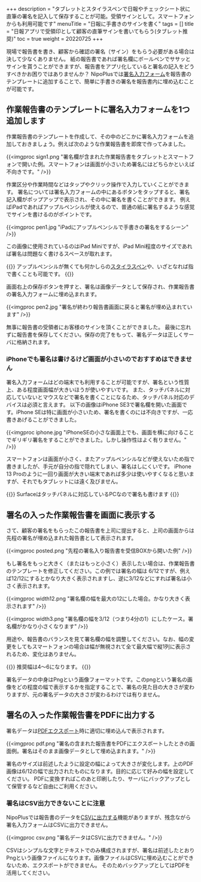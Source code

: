 +++
description = "タブレットとスタイラスペンで日報やチェックシート状に直筆の署名を記入して保存することが可能。受領サインとして。スマートフォンからも利用可能です"
menuTitle = "日報に手書きのサインを書く"
tags = []
title = "日報アプリで受領印として顧客の直筆サインを書いてもらう(タブレット推奨)"
toc = true
weight = 20220725
+++

現場で報告書を書き、顧客から確認の署名（サイン）をもらう必要がある場合は決して少なくありません。
紙の報告書であれば署名欄にボールペンでササッとサインを貰うことができますが、報告書をアプリ化していると署名の記入をどうすべきかお困りではありませんか？
NipoPlusでは[署名入力フォーム](/org/groupsetting/template/sign/)を報告書のテンプレートに追加することで、簡単に手書きの署名を報告書内に埋め込むことが可能です。

## 作業報告書のテンプレートに署名入力フォームを1つ追加します

作業報告書のテンプレートを作成して、その中のどこかに署名入力フォームを追加しておきましょう。例えば次のような作業報告書を即席で作ってみました。

{{<imgproc sign1.png "署名欄が含まれた作業報告書をタブレットとスマートフォンで開いた例。スマートフォンは画面が小さいため署名にはどちらかといえば不向きです。" />}}

作業区分や作業時間などはタップやクリック操作で入力していくことができます。
署名については署名入力フォームの中にあるボタンをタップすると、署名記入欄がポップアップで表示され、その中に署名を書くことができます。
例えばiPadであればアップルペンシルが使えるので、普通の紙に署名するような感覚でサインを書けるのがポイントです。

{{<imgproc pen1.jpg "iPadにアップルペンシルで手書きの署名をするシーン" />}}

この画像に使用されているのはiPad Miniですが、iPad Mini程度のサイズであれば署名は問題なく書けるスペースが取れます。

{{<alice pos="right" icon="tablet">}}
アップルペンシルが無くても何かしらの[スタイラスペン](https://www.amazon.co.jp/%E3%82%BF%E3%83%83%E3%83%81%E3%83%9A%E3%83%B3-%E3%82%B9%E3%82%BF%E3%82%A4%E3%83%A9%E3%82%B9-%E6%90%BA%E5%B8%AF%E9%9B%BB%E8%A9%B1%E3%83%BB%E3%82%B9%E3%83%9E%E3%83%BC%E3%83%88%E3%83%95%E3%82%A9%E3%83%B3%E3%82%A2%E3%82%AF%E3%82%BB%E3%82%B5%E3%83%AA/b?ie=UTF8&node=2285148051)や、いざとなれば指で書くことも可能です。
{{</alice>}}

画面右上の保存ボタンを押すと、署名は画像データとして保存され、作業報告書の署名入力フォームに埋め込まれます。

{{<imgproc pen2.jpg "署名が終わり報告書画面に戻ると署名が埋め込まれています" />}}

無事に報告書の受領者にお客様のサインを頂くことができました。
最後に忘れずに報告書を保存してください。保存の完了をもって、署名データは正しくサーバに格納されます。

### iPhoneでも署名は書けるけど画面が小さいのでおすすめはできません

署名入力フォームはどの端末でも利用することが可能ですが、署名という性質上、ある程度画面幅が大きいほうが使いやすいです。
また、タッチパネルに対応していないとマウスなどで署名を書くことになるため、タッチパネル対応のデバイスは必須と言えます。
以下の画像はiPhone SE3で署名欄を開いた画面です。iPhone SEは特に画面が小さいため、署名を書くのには不向きですが、一応書きあげることができました。

{{<imgproc iphone.jpg "iPhoneSEの小さな画面上でも、画面を横に向けることでギリギリ署名をすることができました。しかし操作性はよく有りません。" />}}

スマートフォンは画面が小さく、またアップルペンシルなどが使えないため指で書きましたが、手元が自分の指で隠れてしまい、署名はしにくいです。
iPhone 13 Proのように一回り画面が大きい端末であれば多少は使いやすくなると思いますが、それでもタブレットには遠く及びません。

{{<alice pos="right" icon="pc">}}
Surfaceはタッチパネルに対応しているPCなので署名も書けます
{{</alice>}}

## 署名の入った作業報告書を画面に表示する

さて、顧客の署名をもらったこの報告書を上司に提出すると、上司の画面からは先程の署名が埋め込まれた報告書として表示されます。

{{<imgproc posted.png "先程の署名入り報告書を受信BOXから開いた例" />}}

もし署名をもっと大きく（またはもっと小さく）表示したい場合は、作業報告書のテンプレートを修正してください。この例では署名の幅は 6/12ですが、例えば12/12にするとかなり大きく表示されますし、逆に3/12などにすれば署名は小さく表示されます。

{{<imgproc width12.png "署名欄の幅を最大の12にした場合。かなり大きく表示されます" />}}

{{<imgproc width3.png "署名欄の幅を3/12（つまり4分の1）にしたケース。署名欄がかなり小さくなります" />}}

用途や、報告書のバランスを見て署名欄の幅を調整してください。なお、幅の変更をしてもスマートフォンの場合は幅が無視されて全て最大幅で縦1列に表示されるため、変化はありません。

{{<alice pos="right" icon="here">}}
推奨幅は4〜6になります。
{{</alice>}}

署名データの中身はPngという画像フォーマットです。このpngという署名の画像をどの程度の幅で表示するかを指定することで、署名の見た目の大きさが変わりますが、元の署名データの大きさが変わるわけでは有りません。

## 署名の入った作業報告書をPDFに出力する

署名データは[PDFエクスポート](/report/read/pdf/)時に適切に埋め込んで表示されます。

{{<imgproc pdf.png "署名の含まれた報告書をPDFにエクスポートしたときの画面例。署名はそのまま画像データとして埋め込まれます。" />}}

署名のサイズは前述したように設定の幅によって大きさが変化します。上のPDF画像は6/12の幅で出力されたものになります。目的に応じて好みの幅を設定してください。
PDFに変換すればこのあと印刷したり、サーバにバックアップとして保管するなど自由にご利用ください。

### 署名はCSV出力できないことに注意

NipoPlusでは報告書のデータを[CSVに出力する](/report/read/csv/)機能がありますが、残念ながら署名入力フォームはCSVに出力できません。

{{<imgproc csv.png "署名データはCSVに出力できません。" />}}

CSVはシンプルな文字とテキストでのみ構成されますが、署名は前述したとおりPngという画像ファイルになります。画像ファイルはCSVに埋め込むことができないため、エクスポートができません。
そのためバックアップとしてはPDFを活用してください。

